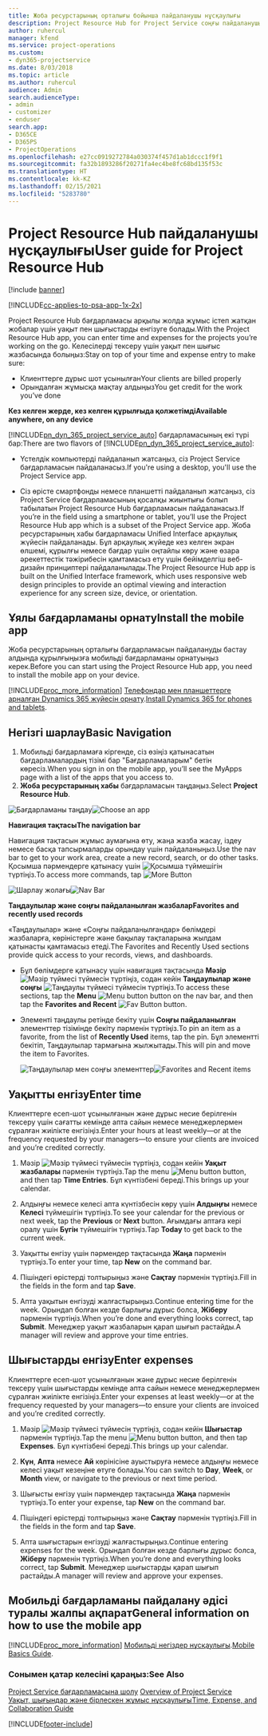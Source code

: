 ```yaml
---
title: Жоба ресурстарының орталығы бойынша пайдаланушы нұсқаулығы
description: Project Resource Hub for Project Service соңғы пайдаланушы нұсқаулығы
author: ruhercul
manager: kfend
ms.service: project-operations
ms.custom:
- dyn365-projectservice
ms.date: 8/03/2018
ms.topic: article
ms.author: ruhercul
audience: Admin
search.audienceType:
- admin
- customizer
- enduser
search.app:
- D365CE
- D365PS
- ProjectOperations
ms.openlocfilehash: e27cc0919272784a030374f457d1ab1dccc1f9f1
ms.sourcegitcommit: fa32b1893286f20271fa4ec4be8fc68bd135f53c
ms.translationtype: HT
ms.contentlocale: kk-KZ
ms.lasthandoff: 02/15/2021
ms.locfileid: "5283780"
---
```

# <a name="user-guide-for-project-resource-hub"></a><span data-ttu-id="8de03-103">Project Resource Hub пайдаланушы нұсқаулығы</span><span class="sxs-lookup"><span data-stu-id="8de03-103">User guide for Project Resource Hub</span></span>

[!include [banner](../includes/psa-now-project-operations.md)]

[!INCLUDE[cc-applies-to-psa-app-1x-2x](../includes/cc-applies-to-psa-app-1x-2x.md)]

<span data-ttu-id="8de03-104">Project Resource Hub бағдарламасы арқылы жолда жұмыс істеп жатқан жобалар үшін уақыт пен шығыстарды енгізуге болады.</span><span class="sxs-lookup"><span data-stu-id="8de03-104">With the Project Resource Hub app, you can enter time and expenses for the projects you’re working on the go.</span></span> <span data-ttu-id="8de03-105">Келесілерді тексеру үшін уақыт пен шығыс жазбасында болыңыз:</span><span class="sxs-lookup"><span data-stu-id="8de03-105">Stay on top of your time and expense entry to make sure:</span></span>

- <span data-ttu-id="8de03-106">Клиенттерге дұрыс шот ұсынылған</span><span class="sxs-lookup"><span data-stu-id="8de03-106">Your clients are billed properly</span></span>
- <span data-ttu-id="8de03-107">Орындалған жұмысқа мақтау алдыңыз</span><span class="sxs-lookup"><span data-stu-id="8de03-107">You get credit for the work you’ve done</span></span>

<span data-ttu-id="8de03-108">**Кез келген жерде, кез келген құрылғыда қолжетімді**</span><span class="sxs-lookup"><span data-stu-id="8de03-108">**Available anywhere, on any device**</span></span>

<span data-ttu-id="8de03-109">[!INCLUDE[pn_dyn_365_project_service_auto](../includes/pn-dyn-365-project-service-auto.md)] бағдарламасының екі түрі бар:</span><span class="sxs-lookup"><span data-stu-id="8de03-109">There are two flavors of [!INCLUDE[pn_dyn_365_project_service_auto](../includes/pn-dyn-365-project-service-auto.md)]:</span></span> 

- <span data-ttu-id="8de03-110">Үстелдік компьютерді пайдаланып жатсаңыз, сіз Project Service бағдарламасын пайдаланасыз.</span><span class="sxs-lookup"><span data-stu-id="8de03-110">If you're using a desktop, you'll use the Project Service app.</span></span> 

- <span data-ttu-id="8de03-111">Сіз өрісте смартфонды немесе планшетті пайдаланып жатсаңыз, сіз Project Service бағдарламасының қосалқы жиынтығы болып табылатын Project Resource Hub бағдарламасын пайдаланасыз.</span><span class="sxs-lookup"><span data-stu-id="8de03-111">If you’re in the field using a smartphone or tablet, you’ll use the Project Resource Hub app which is a subset of the Project Service  app.</span></span> <span data-ttu-id="8de03-112">Жоба ресурстарының хабы бағдарламасы Unified Interface арқаулық жүйесін пайдаланады. Бұл арқаулық жүйеде кез келген экран өлшемі, құрылғы немесе бағдар үшін оңтайлы көру және өзара әрекеттестік тәжірибесін қамтамасыз ету үшін бейімделгіш веб-дизайн принциптері пайдаланылады.</span><span class="sxs-lookup"><span data-stu-id="8de03-112">The Project Resource Hub app is built on the Unified Interface framework, which uses responsive web design principles to provide an optimal viewing and interaction experience for any screen size, device, or orientation.</span></span> 


## <a name="install-the-mobile-app"></a><span data-ttu-id="8de03-113">Ұялы бағдарламаны орнату</span><span class="sxs-lookup"><span data-stu-id="8de03-113">Install the mobile app</span></span>
<span data-ttu-id="8de03-114">Жоба ресурстарының орталығы бағдарламасын пайдалануды бастау алдында құрылғыңызға мобильді бағдарламаны орнатуыңыз керек.</span><span class="sxs-lookup"><span data-stu-id="8de03-114">Before you can start using the Project Resource Hub app, you need to install the mobile app on your device.</span></span> 

[!INCLUDE[proc_more_information](../includes/proc-more-information.md)] <span data-ttu-id="8de03-115">[Телефондар мен планшеттерге арналған Dynamics 365 жүйесін орнату](https://docs.microsoft.com/dynamics365/mobile-app/install-dynamics-365-for-phones-and-tablets).</span><span class="sxs-lookup"><span data-stu-id="8de03-115">[Install Dynamics 365 for phones and tablets](https://docs.microsoft.com/dynamics365/mobile-app/install-dynamics-365-for-phones-and-tablets).</span></span>

## <a name="basic-navigation"></a><span data-ttu-id="8de03-116">Негізгі шарлау</span><span class="sxs-lookup"><span data-stu-id="8de03-116">Basic Navigation</span></span>
1.  <span data-ttu-id="8de03-117">Мобильді бағдарламаға кіргенде, сіз өзіңіз қатынасатын бағдарламалардың тізімі бар "Бағдарламаларым" бетін көресіз.</span><span class="sxs-lookup"><span data-stu-id="8de03-117">When you sign in on the mobile app, you’ll see the MyApps page with a list of the apps that you access to.</span></span> 
2.  <span data-ttu-id="8de03-118">**Жоба ресурстарының хабы** бағдарламасын таңдаңыз.</span><span class="sxs-lookup"><span data-stu-id="8de03-118">Select **Project Resource Hub**.</span></span>

<span data-ttu-id="8de03-119">![Бағдарламаны таңдау](media/chooseApp_1.png "Бағдарламаны таңдау")</span><span class="sxs-lookup"><span data-stu-id="8de03-119">![Choose an app](media/chooseApp_1.png "Choose an app")</span></span>

<span data-ttu-id="8de03-120">**Навигация тақтасы**</span><span class="sxs-lookup"><span data-stu-id="8de03-120">**The navigation bar**</span></span>

<span data-ttu-id="8de03-121">Навигация тақтасын жұмыс аумағына өту, жаңа жазба жасау, іздеу немесе басқа тапсырмаларды орындау үшін пайдаланыңыз.</span><span class="sxs-lookup"><span data-stu-id="8de03-121">Use the nav bar to get to your work area, create a new record, search, or do other tasks.</span></span> <span data-ttu-id="8de03-122">Қосымша пәрмендерге қатынасу үшін ![Қосымша түймешігін](media/MoreButton.png "Қосымша түймешігі") түртіңіз.</span><span class="sxs-lookup"><span data-stu-id="8de03-122">To access more commands, tap ![More Button](media/MoreButton.png "More Button")</span></span>

<span data-ttu-id="8de03-123">![Шарлау жолағы](media/NavBar_2.png "Шарлау жолағы")</span><span class="sxs-lookup"><span data-stu-id="8de03-123">![Nav Bar](media/NavBar_2.png "Nav Bar")</span></span>

<span data-ttu-id="8de03-124">**Таңдаулылар және соңғы пайдаланылған жазбалар**</span><span class="sxs-lookup"><span data-stu-id="8de03-124">**Favorites and recently used records**</span></span>

<span data-ttu-id="8de03-125">«Таңдаулылар» және «Соңғы пайдаланылғандар» бөлімдері жазбаларға, көріністерге және бақылау тақталарына жылдам қатынасты қамтамасыз етеді.</span><span class="sxs-lookup"><span data-stu-id="8de03-125">The Favorites and Recently Used sections provide quick access to your records, views, and dashboards.</span></span> 

- <span data-ttu-id="8de03-126">Бұл бөлімдерге қатынасу үшін навигация тақтасында **Мәзір** ![Мәзір түймесі](media/MenuButton.png "Мәзір түймешігі") түймесін түртіңіз, содан кейін **Таңдаулылар және соңғы** ![Таңдаулы түймесі](media/FavButton.png "Таңдаулы түймешігі") түймесін түртіңіз.</span><span class="sxs-lookup"><span data-stu-id="8de03-126">To access these sections, tap the **Menu** ![Menu button](media/MenuButton.png "Menu button") button on the nav bar, and then tap the **Favorites and Recent** ![Fav Button](media/FavButton.png "Fav Button") button.</span></span>

- <span data-ttu-id="8de03-127">Элементі таңдаулы ретінде бекіту үшін **Соңғы пайдаланылған** элементтер тізімінде бекіту пәрменін түртіңіз.</span><span class="sxs-lookup"><span data-stu-id="8de03-127">To pin an item as a favorite, from the list of **Recently Used** items, tap the pin.</span></span> <span data-ttu-id="8de03-128">Бұл элементті бекітіп, Таңдаулылар тармағына жылжытады.</span><span class="sxs-lookup"><span data-stu-id="8de03-128">This will pin and move the item to Favorites.</span></span>

  <span data-ttu-id="8de03-129">![Таңдаулылар мен соңғы элементтер](media/Favs_3.png "Таңдаулылар мен соңғы элементтер")</span><span class="sxs-lookup"><span data-stu-id="8de03-129">![Favorites and Recent items](media/Favs_3.png "Favorites and Recent items")</span></span>
 
## <a name="enter-time"></a><span data-ttu-id="8de03-130">Уақытты енгізу</span><span class="sxs-lookup"><span data-stu-id="8de03-130">Enter time</span></span>
<span data-ttu-id="8de03-131">Клиенттерге есеп-шот ұсынылғанын және дұрыс несие берілгенін тексеру үшін сағатты кемінде апта сайын немесе менеджерлермен сұралған жиілікте енгізіңіз.</span><span class="sxs-lookup"><span data-stu-id="8de03-131">Enter your hours at least weekly—or at the frequency requested by your managers—to ensure your clients are invoiced and you’re credited correctly.</span></span>

1. <span data-ttu-id="8de03-132">Мәзір ![Мәзір түймесі](media/MenuButton.png "Мәзір түймешігі") түймесін түртіңіз, содан кейін **Уақыт жазбалары** пәрменін түртіңіз.</span><span class="sxs-lookup"><span data-stu-id="8de03-132">Tap the menu ![Menu button](media/MenuButton.png "Menu button") button, and then tap **Time Entries**.</span></span> <span data-ttu-id="8de03-133">Бұл күнтізбені береді.</span><span class="sxs-lookup"><span data-stu-id="8de03-133">This brings up your calendar.</span></span>

2. <span data-ttu-id="8de03-134">Алдыңғы немесе келесі апта күнтізбесін көру үшін **Алдыңғы** немесе **Келесі** түймешігін түртіңіз.</span><span class="sxs-lookup"><span data-stu-id="8de03-134">To see your calendar for the previous or next week, tap the **Previous** or **Next** button.</span></span> <span data-ttu-id="8de03-135">Ағымдағы аптаға кері оралу үшін **Бүгін** түймешігін түртіңіз.</span><span class="sxs-lookup"><span data-stu-id="8de03-135">Tap **Today** to get back to the current week.</span></span>

3. <span data-ttu-id="8de03-136">Уақытты енгізу үшін пәрмендер тақтасында **Жаңа** пәрменін түртіңіз.</span><span class="sxs-lookup"><span data-stu-id="8de03-136">To enter your time, tap **New** on the command bar.</span></span> 

4. <span data-ttu-id="8de03-137">Пішіндегі өрістерді толтырыңыз және **Сақтау** пәрменін түртіңіз.</span><span class="sxs-lookup"><span data-stu-id="8de03-137">Fill in the fields in the form and tap **Save**.</span></span>

5. <span data-ttu-id="8de03-138">Апта уақытын енгізуді жалғастырыңыз.</span><span class="sxs-lookup"><span data-stu-id="8de03-138">Continue entering time for the week.</span></span> <span data-ttu-id="8de03-139">Орындап болған кезде барлығы дұрыс болса, **Жіберу** пәрменін түртіңіз.</span><span class="sxs-lookup"><span data-stu-id="8de03-139">When you’re done and everything looks correct, tap **Submit**.</span></span> <span data-ttu-id="8de03-140">Менеджер уақыт жазбаларын қарап шығып растайды.</span><span class="sxs-lookup"><span data-stu-id="8de03-140">A manager will review and approve your time entries.</span></span>

## <a name="enter-expenses"></a><span data-ttu-id="8de03-141">Шығыстарды енгізу</span><span class="sxs-lookup"><span data-stu-id="8de03-141">Enter expenses</span></span> 
<span data-ttu-id="8de03-142">Клиенттерге есеп-шот ұсынылғанын және дұрыс несие берілгенін тексеру үшін шығыстарды кемінде апта сайын немесе менеджерлермен сұралған жиілікте енгізіңіз.</span><span class="sxs-lookup"><span data-stu-id="8de03-142">Enter your expenses at least weekly—or at the frequency requested by your managers—to ensure your clients are invoiced and you’re credited correctly.</span></span>

1. <span data-ttu-id="8de03-143">Мәзір ![Мәзір түймесі](media/MenuButton.png "Мәзір түймешігі") түймесін түртіңіз, содан кейін **Шығыстар** пәрменін түртіңіз.</span><span class="sxs-lookup"><span data-stu-id="8de03-143">Tap the menu ![Menu button](media/MenuButton.png "Menu button") button, and then tap **Expenses**.</span></span> <span data-ttu-id="8de03-144">Бұл күнтізбені береді.</span><span class="sxs-lookup"><span data-stu-id="8de03-144">This brings up your calendar.</span></span>

2. <span data-ttu-id="8de03-145">**Күн**, **Апта** немесе **Ай** көрінісіне ауыстыруға немесе алдыңғы немесе келесі уақыт кезеңіне өтуге болады.</span><span class="sxs-lookup"><span data-stu-id="8de03-145">You can switch to **Day**, **Week**, or **Month** view, or navigate to the previous or next time period.</span></span> 

3. <span data-ttu-id="8de03-146">Шығысты енгізу үшін пәрмендер тақтасында **Жаңа** пәрменін түртіңіз.</span><span class="sxs-lookup"><span data-stu-id="8de03-146">To enter your expense, tap **New** on the command bar.</span></span> 

4. <span data-ttu-id="8de03-147">Пішіндегі өрістерді толтырыңыз және **Сақтау** пәрменін түртіңіз.</span><span class="sxs-lookup"><span data-stu-id="8de03-147">Fill in the fields in the form and tap **Save**.</span></span>

5. <span data-ttu-id="8de03-148">Апта шығыстарын енгізуді жалғастырыңыз.</span><span class="sxs-lookup"><span data-stu-id="8de03-148">Continue entering expenses for the week.</span></span> <span data-ttu-id="8de03-149">Орындап болған кезде барлығы дұрыс болса, **Жіберу** пәрменін түртіңіз.</span><span class="sxs-lookup"><span data-stu-id="8de03-149">When you’re done and everything looks correct, tap **Submit**.</span></span> <span data-ttu-id="8de03-150">Менеджер шығыстарды қарап шығып растайды.</span><span class="sxs-lookup"><span data-stu-id="8de03-150">A manager will review and approve your expenses.</span></span>

## <a name="general-information-on-how-to-use-the-mobile-app"></a><span data-ttu-id="8de03-151">Мобильді бағдарламаны пайдалану әдісі туралы жалпы ақпарат</span><span class="sxs-lookup"><span data-stu-id="8de03-151">General information on how to use the mobile app</span></span> 
[!INCLUDE[proc_more_information](../includes/proc-more-information.md)] <span data-ttu-id="8de03-152">[Мобильді негіздер нұсқаулығы](https://docs.microsoft.com/dynamics365/mobile-app/dynamics-365-phones-tablets-users-guide).</span><span class="sxs-lookup"><span data-stu-id="8de03-152">[Mobile Basics Guide](https://docs.microsoft.com/dynamics365/mobile-app/dynamics-365-phones-tablets-users-guide).</span></span>

### <a name="see-also"></a><span data-ttu-id="8de03-153">Сонымен қатар келесіні қараңыз:</span><span class="sxs-lookup"><span data-stu-id="8de03-153">See Also</span></span>  
 <span data-ttu-id="8de03-154">[Project Service бағдарламасына шолу](../psa/overview.md) </span><span class="sxs-lookup"><span data-stu-id="8de03-154">[Overview of Project Service](../psa/overview.md) </span></span>  
 [<span data-ttu-id="8de03-155">Уақыт, шығындар және бірлескен жұмыс нұсқаулығы</span><span class="sxs-lookup"><span data-stu-id="8de03-155">Time, Expense, and Collaboration Guide</span></span>](../psa/time-expense-collaboration-guide.md)   
 


[!INCLUDE[footer-include](../includes/footer-banner.md)]